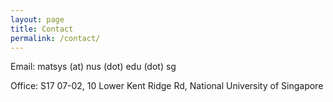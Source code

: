 ```yaml
---
layout: page
title: Contact
permalink: /contact/
---
```


Email: matsys (at) nus (dot) edu (dot) sg
	
Office: S17 07-02, 10 Lower Kent Ridge Rd, National University of Singapore
	
